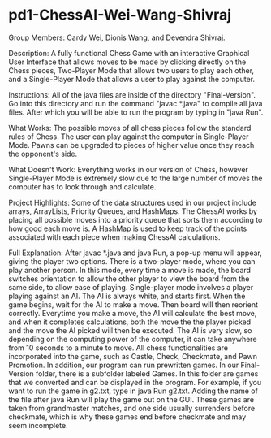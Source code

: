 pd1-ChessAI-Wei-Wang-Shivraj
============================

Group Members: Cardy Wei, Dionis Wang, and Devendra Shivraj.

Description: A fully functional Chess Game with an interactive Graphical User Interface that allows moves to be made by clicking directly on the Chess pieces, Two-Player Mode that allows two users to play each other, and a Single-Player Mode that allows a user to play against the computer.

Instructions: All of the java files are inside of the directory "Final-Version". Go into this directory and run the command "javac *.java" to compile all java files. After which you will be able to run the program by typing in "java Run".

What Works: The possible moves of all chess pieces follow the standard rules of Chess. The user can play against the computer in Single-Player Mode. Pawns can be upgraded to pieces of higher value once they reach the opponent's side.

What Doesn't Work: Everything works in our version of Chess, however Single-Player Mode is extremely slow due to the large number of moves the computer has to look through and calculate.

Project Highlights: Some of the data structures used in our project include arrays, ArrayLists, Priority Queues, and HashMaps. The ChessAI works by placing all possible moves into a priority queue that sorts them according to how good each move is. A HashMap is used to keep track of the points associated with each piece when making ChessAI calculations.

Full Explanation: After javac *.java and java Run, a pop-up menu will appear, giving the player two options. There is a two-player mode, where you can play another person. In this mode, every time a move is made, the board switches orientation to allow the other player to view the board from the same side, to allow ease of playing. Single-player mode involves a player playing against an AI. The AI is always white, and starts first. When the game begins, wait for the AI to make a move. Then board will then reorient correctly. Everytime you make a move, the AI will calculate the best move, and when it completes calculations, both the move the the player picked and the move the AI picked will then be executed. The AI is very slow, so depending on the computing power of the computer, it can take anywhere from 10 seconds to a minute to move. All chess functionalities are incorporated into the game, such as Castle, Check, Checkmate, and Pawn Promotion. In addition, our program can run prewritten games. In our Final-Version folder, there is a subfolder labeled Games. In this folder are games that we converted and can be displayed in the program. For example, if you want to run the game in g2.txt, type in java Run g2.txt. Adding the name of the file after java Run will play the game out on the GUI. These games are taken from grandmaster matches, and one side usually surrenders before checkmate, which is why these games end before checkmate and may seem incomplete.
